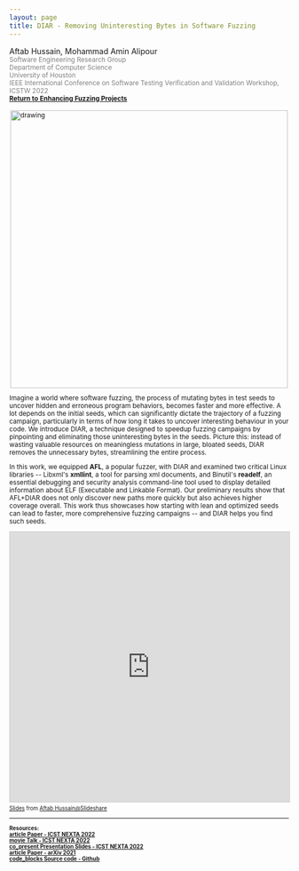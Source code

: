 ```yaml
---
layout: page
title: DIAR - Removing Uninteresting Bytes in Software Fuzzing
---
```


Aftab Hussain, Mohammad Amin Alipour <small>
<br> <font color="gray">Software Engineering Research Group
<br> Department of Computer Science
<br> University of Houston 
<br> IEEE International Conference on Software Testing Verification and Validation Workshop, ICSTW 2022</font> 
<br><b><a href="../project-fuzz-enhance/index.html">Return to Enhancing Fuzzing Projects</a></b>

<style>
img {
  display: block;
  margin-left: auto;
  margin-right: auto;
}
</style>

<img src="../images/projects/enhancing-fuzzing/diar.png" alt="drawing" width="500"/>

Imagine a world where software fuzzing, the process of mutating bytes in test seeds to uncover hidden and erroneous program behaviors, becomes faster and more effective. A lot depends on the initial seeds, which can significantly dictate the trajectory of a fuzzing campaign, particularly in terms of how long it takes to uncover interesting behaviour in your code. We introduce DIAR, a technique designed to speedup fuzzing campaigns by pinpointing and eliminating those uninteresting bytes in the seeds. Picture this: instead of wasting valuable resources on meaningless mutations in large, bloated seeds, DIAR removes the unnecessary bytes, streamlining the entire process. 

In this work, we equipped <b>AFL</b>, a popular fuzzer, with DIAR and examined two critical Linux libraries -- Libxml's <b>xmllint</b>, a tool for parsing xml documents, and Binutil's <b>readelf</b>, an essential debugging and security analysis command-line tool used to display detailed information about ELF (Executable and Linkable Format). Our preliminary results show that AFL+DIAR does not only discover new paths more quickly but also achieves higher coverage overall. This work thus showcases how starting with lean and optimized seeds can lead to faster, more comprehensive fuzzing campaigns -- and DIAR helps you find such seeds. 

<iframe src="https://www.slideshare.net/slideshow/embed_code/key/22JP0MeqO2QZuW?startSlide=1" width="597" height="486" frameborder="0" marginwidth="0" marginheight="0" scrolling="no" style="border:1px solid #CCC; border-width:1px; margin-bottom:5px;max-width: 100%;" allowfullscreen></iframe><div style="margin-bottom:5px"><small><a href="https://www.slideshare.net/slideshow/removing-uninteresting-bytes-in-software-fuzzing-6968/269537913" title="Removing Uninteresting Bytes in Software Fuzzing" target="_blank">Slides</a> from <a href="https://www.slideshare.net/aftabhussain461" target="_blank">Aftab Hussain@Slideshare</a></small></div>

_________________________


<small>
<b>
Resources:
<br>
<a href="https://ieeexplore.ieee.org/document/9787966">
<span class="material-symbols-outlined"> article </span>Paper - ICST NEXTA 2022
</a>
<br>
<a href="https://www.youtube.com/watch?v=iRU8Rfd6Fcc&feature=youtu.be">
<span class="material-symbols-outlined"> movie </span>Talk - ICST NEXTA 2022
</a>
<br>
<a href="https://www.slideshare.net/slideshow/removing-uninteresting-bytes-in-software-fuzzing-6968/269537913">
<span class="material-symbols-outlined"> co_present </span>Presentation Slides - ICST NEXTA 2022
</a>
<br>
<a href="https://arxiv.org/pdf/2112.13297">
<span class="material-symbols-outlined"> article </span>Paper - arXiv 2021
</a>
<br>
<a href="https://github.com/AftabHussain/diar?tab=readme-ov-file">
<span class="material-symbols-outlined"> code_blocks </span>Source code - Github
</a>
</b>
</small>

